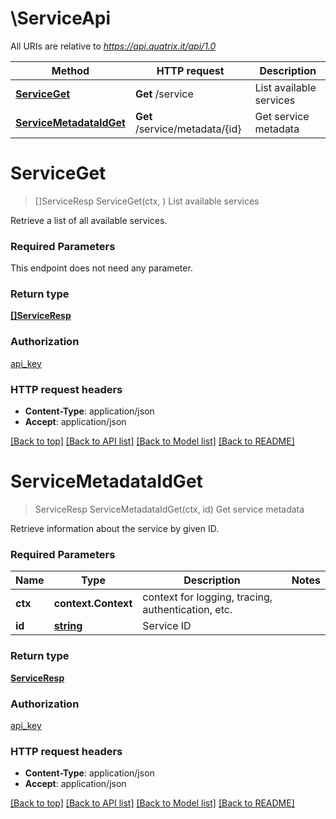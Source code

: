 # \ServiceApi

All URIs are relative to *https://api.quatrix.it/api/1.0*

Method | HTTP request | Description
------------- | ------------- | -------------
[**ServiceGet**](ServiceApi.md#ServiceGet) | **Get** /service | List available services
[**ServiceMetadataIdGet**](ServiceApi.md#ServiceMetadataIdGet) | **Get** /service/metadata/{id} | Get service metadata


# **ServiceGet**
> []ServiceResp ServiceGet(ctx, )
List available services

Retrieve a list of all available services. 

### Required Parameters
This endpoint does not need any parameter.

### Return type

[**[]ServiceResp**](ServiceResp.md)

### Authorization

[api_key](../README.md#api_key)

### HTTP request headers

 - **Content-Type**: application/json
 - **Accept**: application/json

[[Back to top]](#) [[Back to API list]](../README.md#documentation-for-api-endpoints) [[Back to Model list]](../README.md#documentation-for-models) [[Back to README]](../README.md)

# **ServiceMetadataIdGet**
> ServiceResp ServiceMetadataIdGet(ctx, id)
Get service metadata

Retrieve information about the service by given ID. 

### Required Parameters

Name | Type | Description  | Notes
------------- | ------------- | ------------- | -------------
 **ctx** | **context.Context** | context for logging, tracing, authentication, etc.
  **id** | [**string**](.md)| Service ID | 

### Return type

[**ServiceResp**](ServiceResp.md)

### Authorization

[api_key](../README.md#api_key)

### HTTP request headers

 - **Content-Type**: application/json
 - **Accept**: application/json

[[Back to top]](#) [[Back to API list]](../README.md#documentation-for-api-endpoints) [[Back to Model list]](../README.md#documentation-for-models) [[Back to README]](../README.md)

